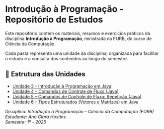 # Introdução à Programação - Repositório de Estudos

Este repositório contém os materiais, resumos e exercícios práticos da disciplina **Introdução à Programação**, ministrada na FURB, do curso de Ciência da Computação. 

Cada pasta representa uma unidade da disciplina, organizada para facilitar o estudo e a consulta dos conteúdos ao longo do semestre.

## 📁 Estrutura das Unidades

- [Unidade 3 – Introdução à Programação em Java](./Unidade3)
- [Unidade 4 – Comandos de Controle de Fluxo (Java)](./Unidade4)
- [Unidade 5 – Comandos de Controle de Fluxo: Repetição (Java)](./Unidade5)
- [Unidade 6 – Tipos Estruturados (Vetores e Matrizes) em Java](./Unidade6)

*Disciplina: Introdução à Programação – Ciência da Computação (FURB)*  
*Estudante: Ana Clara Hostins*  
*Semestre: 1º - 2025*
